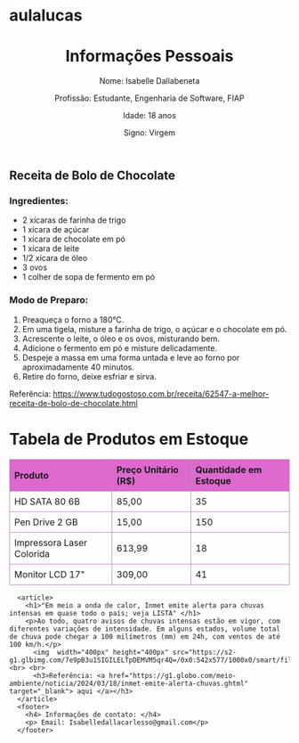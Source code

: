 ﻿# aulalucas
 <header>
        <h1>Informações Pessoais</h1>
    <p>Nome: Isabelle Dallabeneta </p>
    <p>Profissão: Estudante, Engenharia de Software, FIAP </p>
    <p>Idade: 18 anos</p>
    <p>Signo: Virgem </p>
    </header>
    <section>
        <h2>Receita de Bolo de Chocolate</h2>
        <h3>Ingredientes:</h3>
        <ul>
          <li>2 xícaras de farinha de trigo</li>
          <li>1 xícara de açúcar</li>
          <li>1 xícara de chocolate em pó</li>
          <li>1 xícara de leite</li>
          <li>1/2 xícara de óleo</li>
          <li>3 ovos</li>
          <li>1 colher de sopa de fermento em pó</li>
        </ul>
        <h3>Modo de Preparo:</h3>
        <ol>
          <li>Preaqueça o forno a 180°C.</li>
          <li>Em uma tigela, misture a farinha de trigo, o açúcar e o chocolate em pó.</li>
          <li>Acrescente o leite, o óleo e os ovos, misturando bem.</li>
          <li>Adicione o fermento em pó e misture delicadamente.</li>
          <li>Despeje a massa em uma forma untada e leve ao forno por aproximadamente 40 minutos.</li>
          <li>Retire do forno, deixe esfriar e sirva.</li>
        </ol>
        <p>Referência: <a href="#">https://www.tudogostoso.com.br/receita/62547-a-melhor-receita-de-bolo-de-chocolate.html </a></p>
      </section>
 <meta charset="UTF-8">
      <meta name="viewport" content="width=device-width, initial-scale=1.0">
      <title>Tabela de Produtos em Estoque</title>
      <style>
        table {
          border-collapse: collapse;
          width: 100%;
        }
        th, td {
          border: 1px solid #b98cbe;
          text-align: left;
          padding: 8px;
        }
        th {
          background-color: #dd69ce;
        }
      </style>
    </head>
      <h1>Tabela de Produtos em Estoque</h1>
      <table>
        <thead>
          <tr>
            <th>Produto</th>
            <th>Preço Unitário (R$)</th>
            <th>Quantidade em Estoque</th>
          </tr>
        </thead>
        <tbody>
          <tr>
            <td>HD SATA 80 6B</td>
            <td>85,00</td>
            <td>35</td>
          </tr>
          <tr>
            <td>Pen Drive 2 GB</td>
            <td>15,00</td>
            <td>150</td>
          </tr>
          <tr>
            <td>Impressora Laser Colorida</td>
            <td>613,99</td>
            <td>18</td>
          </tr>
          <tr>
            <td>Monitor LCD 17"</td>
            <td>309,00</td>
            <td>41</td>
          </tr>
        </tbody>
      </table>

      <article>
        <h1>"Em meio a onda de calor, Inmet emite alerta para chuvas intensas em quase todo o país; veja LISTA" </h1>
        <p>Ao todo, quatro avisos de chuvas intensas estão em vigor, com diferentes variações de intensidade. Em alguns estados, volume total de chuva pode chegar a 100 milímetros (mm) em 24h, com ventos de até 100 km/h.</p>
          <img  width="400px" height="400px" src="https://s2-g1.glbimg.com/7e9pB3u1SIGILELTpDEMVM5qr4Q=/0x0:542x577/1000x0/smart/filters:strip_icc()/i.s3.glbimg.com/v1/AUTH_59edd422c0c84a879bd37670ae4f538a/internal_photos/bs/2024/r/e/hrUF6lRzuPVDsIsul3dQ/inmet.png"> <br> <br>
          <h3>Referência: <a href="https://g1.globo.com/meio-ambiente/noticia/2024/03/18/inmet-emite-alerta-chuvas.ghtml" target="_blank"> aqui </a></h3> 
      </article>
      <footer> 
        <h4> Informações de contato: </h4>
        <p> Email: Isabelledallacarlesso@gmail.com</p>
      </footer>
      
